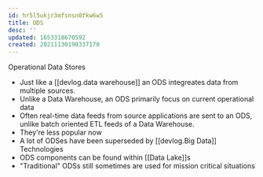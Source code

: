 ```yaml
---
id: hr5l5ukjr3mfsnsn0fkw6w5
title: ODS
desc: ''
updated: 1653318670592
created: 20211130190337170
---
```


Operational Data Stores

- Just like a [[devlog.data warehouse]] an ODS integreates data from multiple sources.
- Unlike a Data Warehouse, an ODS primarily focus on <span class="underline">current</span> operational data
- Often real-time data feeds from source applications are sent to an ODS, unlike batch oriented ETL feeds of a Data Warehouse.
- They're less popular now
- A lot of ODSes have been superseded by [[devlog.Big Data]] Technologies
- ODS components can be found within [[Data Lake]]s
- "Traditional" ODSs still sometimes are used for mission critical situations
